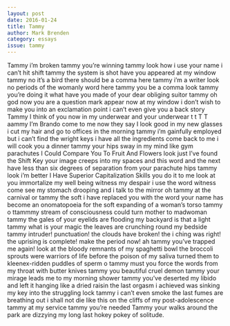 ```yaml
---
layout: post 
date: 2016-01-24
title: Tammy
author: Mark Brenden
category: essays
issue: tammy
---
```

Tammy i’m broken tammy you’re winning tammy look how i use your name i can’t hit shift tammy the system is shot have you appeared at my window tammy no it’s a bird there should be a comma here tammy i’m a writer look no periods of the womanly word here tammy you be a comma look tammy you’re doing it what have you made of your dear obliging suitor tammy oh god now you are a question mark appear now at my window i don’t wish to make you into an exclamation point i can’t even give you a back story Tammy I think of you now in my underwear and your underwear t t T T aammy I’m Brando come to me now they say I look good in my new glasses i cut my hair and go to offices in the morning tammy i’m gainfully employed but i can’t find the wright keys i have all the ingredients come back to me i will cook you a dinner tammy your hips sway in my mind like gym parachutes I Could Compare You To Fruit And Flowers look just I’ve found the Shift Key your image creeps into my spaces and this word and the next have less than six degrees of separation from your parachute hips tammy look i’m better I Have Superior Capitalization Skills you do it to me look at you immortalize my well being witness my despair i use the word witness come see my stomach drooping and i talk to the mirror oh tammy at the carnival or tammy the soft i have replaced you with the word your name has become an onomatopoeia for the soft expanding of a woman’s torso tammy o ttammmy stream of consciousness could turn mother to madwoman tammy the gales of your eyelids are flooding my backyard is that a light tammy what is your magic the leaves are crunching round my bedside tammy intruder! punctuation! the clouds have broken! the i ching was right! the uprising is complete! make the period now! ah tammy you’ve trapped me again! look at the bloody remnants of my spaghetti bowl the broccoli sprouts were warriors of life before the poison of my saliva turned them to kleenex-ridden puddles of sperm o tammy must you force the words from my throat with butter knives tammy you beautiful cruel demon tammy your mirage leads me to my morning shower tammy you’ve deserted my libido and left it hanging like a dried raisin the last orgasm i achieved was sinking my key into the struggling lock tammy i can’t even smoke the last fumes are breathing out i shall not die like this on the cliffs of my post-adolescence tammy at my service tammy you’re needed Tammy your walks around the park are dizzying my long last hokey pokey of solitude.